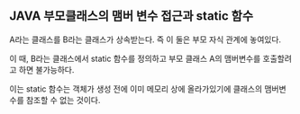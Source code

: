 ## JAVA 부모클래스의 맴버 변수 접근과 static 함수

A라는 클래스를 B라는 클래스가 상속받는다.
즉 이 둘은 부모 자식 관계에 놓여있다.

이 때, B라는 클래스에서 static 함수를 정의하고 부모 클래스 A의 맴버변수를 호출할려고 하면
불가능하다.

이는 static 함수는 객체가 생성 전에 이미 메모리 상에 올라가있기에 클래스의 맴버변수를 참조할 수 없는 것이다.